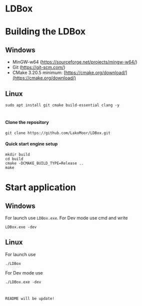 # **LDBox**

# Building the LDBox

## Windows

*   MinGW-w64 (https://sourceforge.net/projects/mingw-w64/)
*   Git (https://git-scm.com/)
*   CMake 3.20.5 minimum: [https://cmake.org/download/](https://cmake.org/download/)

## Linux

```shell
sudo apt install git cmake build-essential clang -y
```

#

#### Clone the repository 
```shell
git clone https://github.com/LakoMoor/LDBox.git
```
#### Quick start engine setup
```shell
mkdir build
cd build
cmake -DCMAKE_BUILD_TYPE=Release ..
make
```
#
# Start application
## Windows
For launch use ```LDBox.exe```. For Dev mode use cmd and write
```shell
LDBox.exe -dev
```
## Linux
For launch use 
```shell 
./LDBox
```
For Dev mode use
```shell
./LDBox.exe -dev
```
#
`README will be update!`
